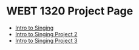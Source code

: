 # WEBT 1320 Project Page

<ul>
    <li><a href="intro_to_singing/index.html" target="_blank">Intro to Singing</a></li>
    <li><a href="intro_to_singing_project2/index.html" target="_blank">Intro to Singing Project 2</a></li>
     <li><a href="intro_to_singing_project3/index.html" target="_blank">Intro to Singing Project 3</a></li>
 </ul>